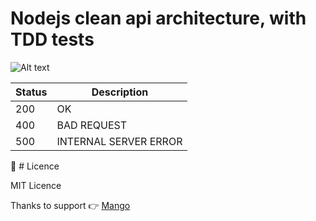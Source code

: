 # Nodejs clean api architecture, with TDD tests
![Alt text](https://nextsoftware.io/files/images/logos/main/nodejs-logo.png)


| Status | Description |
| --- | --- |
| 200 | OK |
| 400 | BAD REQUEST |
| 500 | INTERNAL SERVER ERROR |

📝 # Licence

MIT Licence

Thanks to support 👉 [Mango](https://www.youtube.com/channel/UCabelTt5YHot17aKb19VRNA)
